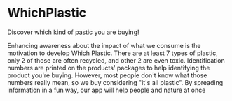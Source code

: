 # WhichPlastic

Discover which kind of pastic you are buying!

Enhancing awareness about the impact of what we consume is the motivation to develop Which Plastic. There are at least 7 types of plastic, only 2 of those are often recycled, and other 2 are even toxic. Identification numbers are printed on the products' packages to help  identifying the product you're buying. However, most people don't know what those numbers really mean, so we buy considering "it's all plastic". By spreading information in a fun way, our app will help people and nature at once
